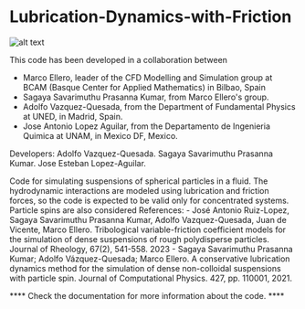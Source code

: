 # Lubrication-Dynamics-with-Friction
![alt text](https://github.com/BCAM-CFD/Lubrication-Dynamics-with-Friction/blob/main/tribological_variable_friction.png)

 This code has been developed  in a collaboration between

 - Marco Ellero, leader of the  CFD Modelling and Simulation group at
    BCAM (Basque Center for Applied Mathematics) in Bilbao, Spain
 - Sagaya Savarimuthu Prasanna Kumar, from Marco Ellero's group.    
 - Adolfo Vazquez-Quesada, from the Department of Fundamental Physics
    at UNED, in Madrid, Spain.
 - Jose Antonio Lopez Aguilar,  from the Departamento  de Ingenieria
    Quimica at UNAM, in Mexico DF, Mexico.

 Developers: Adolfo Vazquez-Quesada.
 	     Sagaya Savarimuthu Prasanna Kumar.
             Jose Esteban Lopez-Aguilar.

  Code  for  simulating  suspensions  of spherical  particles  in  a
  fluid. The hydrodynamic interactions are modeled using lubrication
  and friction forces, so the code  is expected to be valid only for
  concentrated systems. Particle spins are also considered
   References:
    - José  Antonio Ruiz-Lopez,  Sagaya Savarimuthu  Prasanna Kumar,
       Adolfo    Vazquez-Quesada,    Juan     de    Vicente,    Marco
       Ellero. Tribological variable-friction  coefficient models for
       the  simulation of  dense  suspensions  of rough  polydisperse
       particles. Journal of Rheology, 67(2), 541-558. 2023
    - Sagaya  Savarimuthu  Prasanna Kumar;  Adolfo  Vázquez-Quesada;
       Marco Ellero.  A conservative lubrication dynamics  method for
       the  simulation   of  dense  non-colloidal   suspensions  with
       particle   spin.  Journal   of  Computational   Physics.  427,
       pp. 110001, 2021.
   
**** Check the documentation for more information about the code. ****
